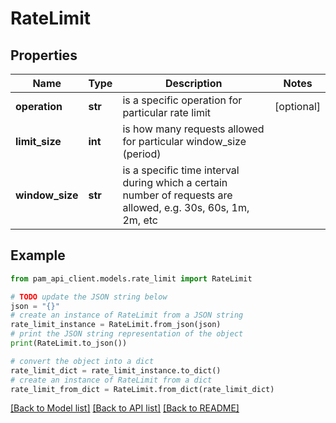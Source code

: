 # RateLimit


## Properties

Name | Type | Description | Notes
------------ | ------------- | ------------- | -------------
**operation** | **str** | is a specific operation for particular rate limit | [optional] 
**limit_size** | **int** | is how many requests allowed for particular window_size (period) | 
**window_size** | **str** | is a specific time interval during which a certain number of requests are allowed, e.g. 30s, 60s, 1m, 2m, etc | 

## Example

```python
from pam_api_client.models.rate_limit import RateLimit

# TODO update the JSON string below
json = "{}"
# create an instance of RateLimit from a JSON string
rate_limit_instance = RateLimit.from_json(json)
# print the JSON string representation of the object
print(RateLimit.to_json())

# convert the object into a dict
rate_limit_dict = rate_limit_instance.to_dict()
# create an instance of RateLimit from a dict
rate_limit_from_dict = RateLimit.from_dict(rate_limit_dict)
```
[[Back to Model list]](../README.md#documentation-for-models) [[Back to API list]](../README.md#documentation-for-api-endpoints) [[Back to README]](../README.md)



